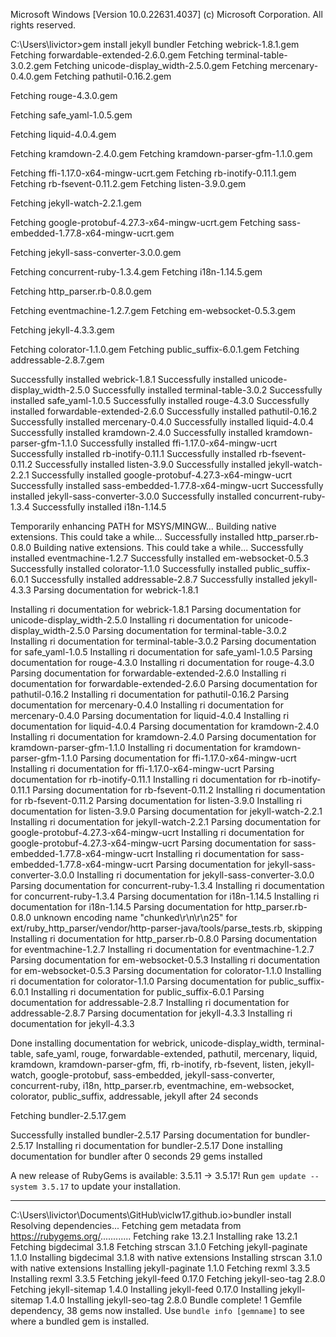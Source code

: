 Microsoft Windows [Version 10.0.22631.4037]
(c) Microsoft Corporation. All rights reserved.

C:\Users\livictor>gem install jekyll bundler
Fetching webrick-1.8.1.gem
Fetching forwardable-extended-2.6.0.gem
Fetching terminal-table-3.0.2.gem
Fetching unicode-display_width-2.5.0.gem
Fetching mercenary-0.4.0.gem
Fetching pathutil-0.16.2.gem

Fetching rouge-4.3.0.gem

Fetching safe_yaml-1.0.5.gem

Fetching liquid-4.0.4.gem

Fetching kramdown-2.4.0.gem
Fetching kramdown-parser-gfm-1.1.0.gem

Fetching ffi-1.17.0-x64-mingw-ucrt.gem
Fetching rb-inotify-0.11.1.gem
Fetching rb-fsevent-0.11.2.gem
Fetching listen-3.9.0.gem

Fetching jekyll-watch-2.2.1.gem

Fetching google-protobuf-4.27.3-x64-mingw-ucrt.gem
Fetching sass-embedded-1.77.8-x64-mingw-ucrt.gem

Fetching jekyll-sass-converter-3.0.0.gem

Fetching concurrent-ruby-1.3.4.gem
Fetching i18n-1.14.5.gem

Fetching http_parser.rb-0.8.0.gem

Fetching eventmachine-1.2.7.gem
Fetching em-websocket-0.5.3.gem

Fetching jekyll-4.3.3.gem

Fetching colorator-1.1.0.gem
Fetching public_suffix-6.0.1.gem
Fetching addressable-2.8.7.gem

Successfully installed webrick-1.8.1
Successfully installed unicode-display_width-2.5.0
Successfully installed terminal-table-3.0.2
Successfully installed safe_yaml-1.0.5
Successfully installed rouge-4.3.0
Successfully installed forwardable-extended-2.6.0
Successfully installed pathutil-0.16.2
Successfully installed mercenary-0.4.0
Successfully installed liquid-4.0.4
Successfully installed kramdown-2.4.0
Successfully installed kramdown-parser-gfm-1.1.0
Successfully installed ffi-1.17.0-x64-mingw-ucrt
Successfully installed rb-inotify-0.11.1
Successfully installed rb-fsevent-0.11.2
Successfully installed listen-3.9.0
Successfully installed jekyll-watch-2.2.1
Successfully installed google-protobuf-4.27.3-x64-mingw-ucrt
Successfully installed sass-embedded-1.77.8-x64-mingw-ucrt
Successfully installed jekyll-sass-converter-3.0.0
Successfully installed concurrent-ruby-1.3.4
Successfully installed i18n-1.14.5

Temporarily enhancing PATH for MSYS/MINGW...
Building native extensions. This could take a while...
Successfully installed http_parser.rb-0.8.0
Building native extensions. This could take a while...
Successfully installed eventmachine-1.2.7
Successfully installed em-websocket-0.5.3
Successfully installed colorator-1.1.0
Successfully installed public_suffix-6.0.1
Successfully installed addressable-2.8.7
Successfully installed jekyll-4.3.3
Parsing documentation for webrick-1.8.1

Installing ri documentation for webrick-1.8.1
Parsing documentation for unicode-display_width-2.5.0
Installing ri documentation for unicode-display_width-2.5.0
Parsing documentation for terminal-table-3.0.2
Installing ri documentation for terminal-table-3.0.2
Parsing documentation for safe_yaml-1.0.5
Installing ri documentation for safe_yaml-1.0.5
Parsing documentation for rouge-4.3.0
Installing ri documentation for rouge-4.3.0
Parsing documentation for forwardable-extended-2.6.0
Installing ri documentation for forwardable-extended-2.6.0
Parsing documentation for pathutil-0.16.2
Installing ri documentation for pathutil-0.16.2
Parsing documentation for mercenary-0.4.0
Installing ri documentation for mercenary-0.4.0
Parsing documentation for liquid-4.0.4
Installing ri documentation for liquid-4.0.4
Parsing documentation for kramdown-2.4.0
Installing ri documentation for kramdown-2.4.0
Parsing documentation for kramdown-parser-gfm-1.1.0
Installing ri documentation for kramdown-parser-gfm-1.1.0
Parsing documentation for ffi-1.17.0-x64-mingw-ucrt
Installing ri documentation for ffi-1.17.0-x64-mingw-ucrt
Parsing documentation for rb-inotify-0.11.1
Installing ri documentation for rb-inotify-0.11.1
Parsing documentation for rb-fsevent-0.11.2
Installing ri documentation for rb-fsevent-0.11.2
Parsing documentation for listen-3.9.0
Installing ri documentation for listen-3.9.0
Parsing documentation for jekyll-watch-2.2.1
Installing ri documentation for jekyll-watch-2.2.1
Parsing documentation for google-protobuf-4.27.3-x64-mingw-ucrt
Installing ri documentation for google-protobuf-4.27.3-x64-mingw-ucrt
Parsing documentation for sass-embedded-1.77.8-x64-mingw-ucrt
Installing ri documentation for sass-embedded-1.77.8-x64-mingw-ucrt
Parsing documentation for jekyll-sass-converter-3.0.0
Installing ri documentation for jekyll-sass-converter-3.0.0
Parsing documentation for concurrent-ruby-1.3.4
Installing ri documentation for concurrent-ruby-1.3.4
Parsing documentation for i18n-1.14.5
Installing ri documentation for i18n-1.14.5
Parsing documentation for http_parser.rb-0.8.0
unknown encoding name "chunked\r\n\r\n25" for ext/ruby_http_parser/vendor/http-parser-java/tools/parse_tests.rb, skipping
Installing ri documentation for http_parser.rb-0.8.0
Parsing documentation for eventmachine-1.2.7
Installing ri documentation for eventmachine-1.2.7
Parsing documentation for em-websocket-0.5.3
Installing ri documentation for em-websocket-0.5.3
Parsing documentation for colorator-1.1.0
Installing ri documentation for colorator-1.1.0
Parsing documentation for public_suffix-6.0.1
Installing ri documentation for public_suffix-6.0.1
Parsing documentation for addressable-2.8.7
Installing ri documentation for addressable-2.8.7
Parsing documentation for jekyll-4.3.3
Installing ri documentation for jekyll-4.3.3

Done installing documentation for webrick, unicode-display_width, terminal-table, safe_yaml, rouge, forwardable-extended, pathutil, mercenary, liquid, kramdown, kramdown-parser-gfm, ffi, rb-inotify, rb-fsevent, listen, jekyll-watch, google-protobuf, sass-embedded, jekyll-sass-converter, concurrent-ruby, i18n, http_parser.rb, eventmachine, em-websocket, colorator, public_suffix, addressable, jekyll after 24 seconds

Fetching bundler-2.5.17.gem

Successfully installed bundler-2.5.17
Parsing documentation for bundler-2.5.17
Installing ri documentation for bundler-2.5.17
Done installing documentation for bundler after 0 seconds
29 gems installed

A new release of RubyGems is available: 3.5.11 → 3.5.17!
Run `gem update --system 3.5.17` to update your installation.

---

C:\Users\livictor\Documents\GitHub\viclw17.github.io>bundler install
Resolving dependencies...
Fetching gem metadata from https://rubygems.org/............
Fetching rake 13.2.1
Installing rake 13.2.1
Fetching bigdecimal 3.1.8
Fetching strscan 3.1.0
Fetching jekyll-paginate 1.1.0
Installing bigdecimal 3.1.8 with native extensions
Installing strscan 3.1.0 with native extensions
Installing jekyll-paginate 1.1.0
Fetching rexml 3.3.5
Installing rexml 3.3.5
Fetching jekyll-feed 0.17.0
Fetching jekyll-seo-tag 2.8.0
Fetching jekyll-sitemap 1.4.0
Installing jekyll-feed 0.17.0
Installing jekyll-sitemap 1.4.0
Installing jekyll-seo-tag 2.8.0
Bundle complete! 1 Gemfile dependency, 38 gems now installed.
Use `bundle info [gemname]` to see where a bundled gem is installed.